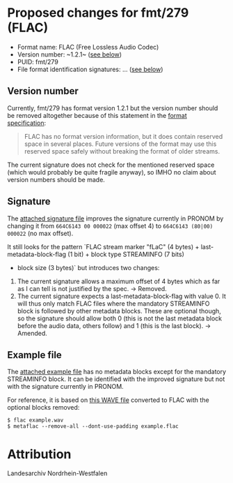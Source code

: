 # Proposed changes for fmt/279 (FLAC)

- Format name: FLAC (Free Lossless Audio Codec)
- Version number: ~1.2.1~ ([see below](#version-number))
- PUID: fmt/279
- File format identification signatures: ... ([see below](#signature))

## Version number

Currently, fmt/279 has format version 1.2.1 but the version number should be
removed altogether because of this statement in the [format
specification](https://xiph.org/flac/format.html):

> FLAC has no format version information, but it does contain reserved space in
> several places. Future versions of the format may use this reserved space
> safely without breaking the format of older streams.

The current signature does not check for the mentioned reserved space (which
would probably be quite fragile anyway), so IMHO no claim about version numbers
should be made.

## Signature

The [attached signature file](flac.pronom.xml) improves the signature currently
in PRONOM by changing it from `664C6143 00 000022` (max offset 4) to `664C6143
(80|00) 000022` (no max offset).

It still looks for the pattern `FLAC stream marker "fLaC" (4 bytes) +
last-metadata-block-flag (1 bit) + block type STREAMINFO (7 bits)
+ block size (3 bytes)` but introduces two changes:

1. The current signature allows a maximum offset of 4 bytes which as far as I
   can tell is not justified by the spec. → Removed.
2. The current signature expects a last-metadata-block-flag with value 0. It
   will thus only match FLAC files where the mandatory STREAMINFO block is
   followed by other metadata blocks. These are optional though, so the
   signature should allow both 0 (this is not the last metadata block before the
   audio data, others follow) and 1 (this is the last block). → Amended.

## Example file

The [attached example file](example.flac) has no metadata blocks except for the
mandatory STREAMINFO block. It can be identified with the improved signature but
not with the signature currently in PRONOM.

For reference, it is based on [this WAVE file](https://github.com/marhop/literate-binary/blob/master/examples/wave/wave.md)
converted to FLAC with the optional blocks removed:

    $ flac example.wav
    $ metaflac --remove-all --dont-use-padding example.flac

# Attribution

Landesarchiv Nordrhein-Westfalen

